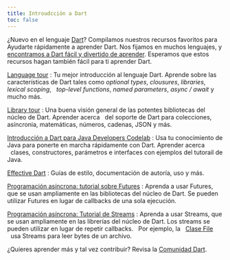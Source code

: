 ```yaml
---
title: Introudcción a Dart
toc: false
---
```


¿Nuevo en el lenguaje [Dart](https://www.dartlang.org)?
Compilamos nuestros recursos favoritos para
Ayudarte rápidamente a aprender Dart.
Nos fijamos en muchos lenguajes, y [encontramos a Dart fácil
y divertido de aprender](/docs/resources/faq#why-did-flutter-choice-to-use-dart).
Esperamos que estos recursos hagan 
también fácil para ti aprender Dart.

[Language tour](https://www.dartlang.org/guides/language/language-tour)
: Tu mejor introducción al lenguaje Dart. Aprende sobre las características de Dart 
tales como _optional types_, _clousures_, _libraries_, _lexical scoping_,
  _top-level functions_, _named parameters_, _async / await_ y mucho más.

[Library tour](https://www.dartlang.org/guides/libraries/library-tour)
: Una buena visión general de las potentes bibliotecas del núcleo de Dart. Aprender acerca
  del soporte de Dart para colecciones, asíncronia, matemáticas, números, cadenas, JSON y más.

[Introducción a Dart para Java Developers Codelab](https://codelabs.developers.google.com/codelabs/from-java-to-dart)
: Usa tu conocimiento de Java para ponerte en marcha rápidamente con Dart. Aprender acerca
  clases, constructores, parámetros e interfaces con ejemplos del tutorail de 
 Java.

[Effective Dart](https://www.dartlang.org/guides/language/effective-dart)
: Guías de estilo, documentación de autoría, uso y más.

[Programación asíncrona: tutorial sobre Futures](https://www.dartlang.org/tutorials/language/futures)
: Aprenda a usar Futures, que se usan ampliamente en las bibliotecas del núcleo 
de Dart. Se pueden utilizar Futures en lugar de callbacks de una sola ejecución.

[Programación asíncrona: Tutorial de Streams](https://www.dartlang.org/docs/tutorials/streams/)
: Aprenda a usar Streams, que se usan ampliamente en las librerías del núcleo de Dart. 
Los streams se pueden utilizar en lugar de repetir callbacks.
  Por ejemplo, la
  [Clase File](https://docs.flutter.io/flutter/dart-io/File-class.html)
  usa Streams para leer bytes de un archivo.

¿Quieres aprender más y tal vez contribuir? Revisa la
[Comunidad Dart](https://www.dartlang.org/community).
